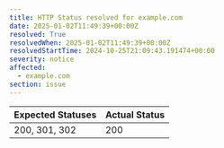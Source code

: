 ```yaml
---
title: HTTP Status resolved for example.com
date: 2025-01-02T11:49:39+00:00Z
resolved: True
resolvedWhen: 2025-01-02T11:49:39+00:00Z
resolvedStartTime: 2024-10-25T21:09:43.191474+00:00
severity: notice
affected:
  - example.com
section: issue
---
```


| Expected Statuses | Actual Status  |
|-------------------|----------------|
| 200, 301, 302 | 200 |
